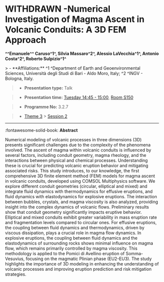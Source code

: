 # WITHDRAWN -Numerical Investigation of Magma Ascent in Volcanic Conduits: A 3D FEM Approach

**^^Emanuele^^  Caruso^1^, Silvia Massaro^2^, Alessio LaVecchia^1^, Antonio Costa^2^, Roberto Sulpizio^1^**

<!-- more -->> - **Affiliations:** ^1 ^Department of Earth and Geoenvironmental Sciences, Università degli Studi di Bari - Aldo Moro, Italy; ^2 ^INGV - Bologna, Italy.

> - **Presentation type:** Talk

> - **Presentation time:** [Tuesday 14:45 - 15:00](../sessions_comparison.md#__tabbed_2_1), [Room S150](../maps_venue.md#__tabbed_1_2)

> - **Programme No:** 3.2.7

> - [Theme 3](../theme3.md) > [Session 2](../sessions/session-3-2.md)

--- 

:fontawesome-solid-book: **Abstract**

Numerical modeling of volcanic processes in three dimensions (3D) presents significant challenges due to the complexity of the phenomena involved. The ascent of magma within volcanic conduits is influenced by several factors, including conduit geometry, magma rheology, and the interactions between physical and chemical processes. Understanding these is crucial for predicting volcanic eruption behavior and mitigating associated risks.
This study introduces, to our knowledge, the first comprehensive 3D finite element method (FEM) models for magma ascent in volcanic conduits, developed using COMSOL Multiphysics software. We explore different conduit geometries (circular, elliptical and mixed) and integrate fluid dynamics with thermodynamics for effusive eruptions, and fluid dynamics with elastodynamics for explosive eruptions. The interaction between bubbles, crystals, and magma viscosity is also analyzed, providing insight into the complex dynamics of volcanic flows.
Preliminary results show that conduit geometry significantly impacts eruptive behavior. Elliptical and mixed conduits exhibit greater variability in mass eruption rate and fragmentation levels compared to circular ones. For effusive eruptions, the coupling between fluid dynamics and thermodynamics, driven by viscous dissipation, plays a crucial role in magma flow dynamics. In explosive eruptions, the coupling between fluid dynamics and the elastodynamics of surrounding rocks shows minimal influence on magma flow, which remains primarily controlled by magma viscosity.
This methodology is applied to the Pomici di Avellino eruption of Somma-Vesuvius, focusing on the magmatic Plinian phase (EU2-EU3). The study highlights the importance of 3D modeling in enhancing the understanding of volcanic processes and improving eruption prediction and risk mitigation strategies.


